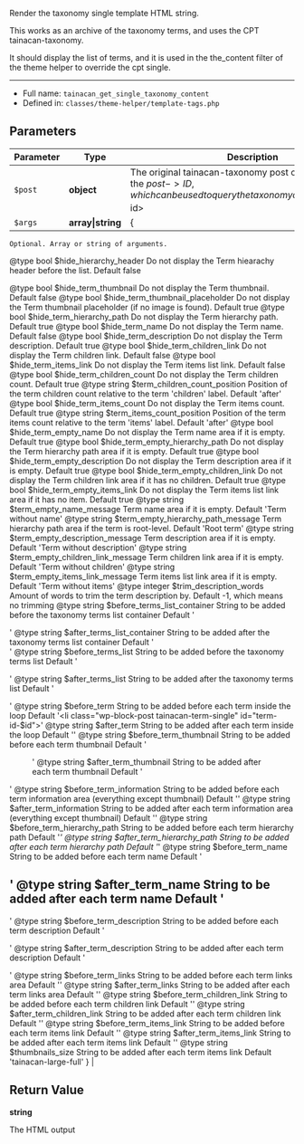 
Render the taxonomy single template HTML string.

This works as an archive of the taxonomy terms, and uses the CPT tainacan-taxonomy.

It should display the list of terms, and it is used in the the_content filter of the theme helper to override the cpt single.

***

* Full name: `tainacan_get_single_taxonomy_content`
* Defined in: `classes/theme-helper/template-tags.php`

## Parameters

| Parameter | Type              | Description                                                                                                                                                                                                                                                                                                                                                                                                                                                                                                                                                                                                                                                                                                                                                                                                                                                                                                                                                                                                                                                                                                                                                                                                                                                                                                                                                                                                                                                                                                                                                                                                                                                                                                                                                                                                                                                                                                                                                                                                                                                                                                                                                                                                                                                                                                                                                                                                                                                                                                                                                                                                                                                                                                                                                                                                                                                                                                                                                                                                                                                                                                                                                                                                                                                                                                                                                                                                                                                                                                                                                                                                                                                                                                                                                                                                                                                                                                                                                                                                                                                                                                                                                                                                                                                                                                                                                                                                                                                                                                                                                                                                                                                                                                                                                                                                                                                                                                                                                                                                                                                                                                                                                                                                                                                                                                                                                                                                                                                                                                                                                                                                                                                                                                                                                                                                                                                                                                                                                                                                                                                                                                                                                                                                                                                                                                                                                                                                                                                                                                                                                                                                                                                                                                                                                                                                                                                                                                                                                                                                                                                                                                                                                                                                                          |
|-----------|-------------------|--------------------------------------------------------------------------------------------------------------------------------------------------------------------------------------------------------------------------------------------------------------------------------------------------------------------------------------------------------------------------------------------------------------------------------------------------------------------------------------------------------------------------------------------------------------------------------------------------------------------------------------------------------------------------------------------------------------------------------------------------------------------------------------------------------------------------------------------------------------------------------------------------------------------------------------------------------------------------------------------------------------------------------------------------------------------------------------------------------------------------------------------------------------------------------------------------------------------------------------------------------------------------------------------------------------------------------------------------------------------------------------------------------------------------------------------------------------------------------------------------------------------------------------------------------------------------------------------------------------------------------------------------------------------------------------------------------------------------------------------------------------------------------------------------------------------------------------------------------------------------------------------------------------------------------------------------------------------------------------------------------------------------------------------------------------------------------------------------------------------------------------------------------------------------------------------------------------------------------------------------------------------------------------------------------------------------------------------------------------------------------------------------------------------------------------------------------------------------------------------------------------------------------------------------------------------------------------------------------------------------------------------------------------------------------------------------------------------------------------------------------------------------------------------------------------------------------------------------------------------------------------------------------------------------------------------------------------------------------------------------------------------------------------------------------------------------------------------------------------------------------------------------------------------------------------------------------------------------------------------------------------------------------------------------------------------------------------------------------------------------------------------------------------------------------------------------------------------------------------------------------------------------------------------------------------------------------------------------------------------------------------------------------------------------------------------------------------------------------------------------------------------------------------------------------------------------------------------------------------------------------------------------------------------------------------------------------------------------------------------------------------------------------------------------------------------------------------------------------------------------------------------------------------------------------------------------------------------------------------------------------------------------------------------------------------------------------------------------------------------------------------------------------------------------------------------------------------------------------------------------------------------------------------------------------------------------------------------------------------------------------------------------------------------------------------------------------------------------------------------------------------------------------------------------------------------------------------------------------------------------------------------------------------------------------------------------------------------------------------------------------------------------------------------------------------------------------------------------------------------------------------------------------------------------------------------------------------------------------------------------------------------------------------------------------------------------------------------------------------------------------------------------------------------------------------------------------------------------------------------------------------------------------------------------------------------------------------------------------------------------------------------------------------------------------------------------------------------------------------------------------------------------------------------------------------------------------------------------------------------------------------------------------------------------------------------------------------------------------------------------------------------------------------------------------------------------------------------------------------------------------------------------------------------------------------------------------------------------------------------------------------------------------------------------------------------------------------------------------------------------------------------------------------------------------------------------------------------------------------------------------------------------------------------------------------------------------------------------------------------------------------------------------------------------------------------------------------------------------------------------------------------------------------------------------------------------------------------------------------------------------------------------------------------------------------------------------------------------------------------------------------------------------------------------------------------------------------------------------------------------------------------------------------------------------------------------------------------------------------|
| `$post`   | **object**        | The original tainacan-taxonomy post object. It contains the $post->ID, which can be used to query the taxonomy of slug tnc_tax_<$post-id>                                                                                                                                                                                                                                                                                                                                                                                                                                                                                                                                                                                                                                                                                                                                                                                                                                                                                                                                                                                                                                                                                                                                                                                                                                                                                                                                                                                                                                                                                                                                                                                                                                                                                                                                                                                                                                                                                                                                                                                                                                                                                                                                                                                                                                                                                                                                                                                                                                                                                                                                                                                                                                                                                                                                                                                                                                                                                                                                                                                                                                                                                                                                                                                                                                                                                                                                                                                                                                                                                                                                                                                                                                                                                                                                                                                                                                                                                                                                                                                                                                                                                                                                                                                                                                                                                                                                                                                                                                                                                                                                                                                                                                                                                                                                                                                                                                                                                                                                                                                                                                                                                                                                                                                                                                                                                                                                                                                                                                                                                                                                                                                                                                                                                                                                                                                                                                                                                                                                                                                                                                                                                                                                                                                                                                                                                                                                                                                                                                                                                                                                                                                                                                                                                                                                                                                                                                                                                                                                                                                                                                                                                            |
| `$args`   | **array\|string** | {
    Optional. Array or string of arguments.
  @type bool		$hide_hierarchy_header				Do not display the Term hiearachy header before the list. Default false

  @type bool		$hide_term_thumbnail				Do not display the Term thumbnail. Default false
  @type bool		$hide_term_thumbnail_placeholder 	Do not display the Term thumbnail placeholder (if no image is found). Default true
    @type bool		$hide_term_hierarchy_path			Do not display the Term hierarchy path. Default true
    @type bool		$hide_term_name						Do not display the Term name. Default false
    @type bool		$hide_term_description				Do not display the Term description. Default true
    @type bool		$hide_term_children_link			Do not display the Term children link. Default false
    @type bool		$hide_term_items_link				Do not display the Term items list link. Default false
  @type bool		$hide_term_children_count			Do not display the Term children count. Default true
  @type string		$term_children_count_position		Position of the term children count relative to the term 'children' label. Default 'after'
    @type bool		$hide_term_items_count				Do not display the Term items count. Default true
  @type string		$term_items_count_position			Position of the term items count relative to the term 'items' label. Default 'after'
    @type bool		$hide_term_empty_name				Do not display the Term name area if it is empty. Default true
    @type bool		$hide_term_empty_hierarchy_path		Do not display the Term hierarchy path area if it is empty. Default true
    @type bool		$hide_term_empty_description		Do not display the Term description area if it is empty. Default true
    @type bool		$hide_term_empty_children_link		Do not display the Term children link area if it has no children. Default true
    @type bool		$hide_term_empty_items_link			Do not display the Term items list link area if it has no item. Default true
    @type string		$term_empty_name_message			Term name area if it is empty. Default 'Term without name'
  @type string		$term_empty_hierarchy_path_message  Term hierarchy path area if the term is root-level. Default 'Root term'
    @type string		$term_empty_description_message		Term description area if it is empty. Default 'Term without description'
    @type string		$term_empty_children_link_message	Term children link area if it is empty. Default 'Term without children'
    @type string		$term_empty_items_link_message		Term items list link area if it is empty. Default 'Term without items'
  @type integer		$trim_description_words				Amount of words to trim the term description by. Default -1, which means no trimming
    @type string      $before_terms_list_container 		String to be added before the taxonomy terms list container
                                                 			Default '<div class="wp-block-query tainacan-taxonomy-terms-list-container">'
    @type string      $after_terms_list_container 		String to be added after the taxonomy terms list container
                                                 			Default '</div>'
    @type string      $before_terms_list         			String to be added before the taxonomy terms list
                                                 			Default '<ul class="wp-block-post-template is-layout-flow tainacan-taxonomy-terms-list" style="list-style: none; padding: 0;">'
    @type string      $after_terms_list           		String to be added after the taxonomy terms list
                                                 			Default '</ul>'
    @type string      $before_term			    		String to be added before each term inside the loop
                                                 			Default '<li class="wp-block-post tainacan-term-single" id="term-id-$id">'
    @type string      $after_term			        		String to be added after each term inside the loop
                                                 			Default '</li>'
    @type string      $before_term_thumbnail      		String to be added before each term thumbnail
                                                 			Default '<figure class="term-thumbnail wp-block-post-featured-image">'
    @type string      $after_term_thumbnail       		String to be added after each term thumbnail
                                                 			Default '</figure>'
    @type string      $before_term_information     		String to be added before each term information area (everything except thumbnail)
                                                 			Default ''
    @type string      $after_term_information	     		String to be added after each term information area (everything except thumbnail)
                                                 			Default ''
	  @type string      $before_term_hierarchy_path 		String to be added before each term hierarchy path
                                                 			Default '<span class="term-hierarchy-path"><em>'
    @type string      $after_term_hierarchy_path  		String to be added after each term hierarchy path
                                                 			Default '</em></span>'
    @type string      $before_term_name           		String to be added before each term name
                                                 			Default '<h2 class="term-name">'
    @type string      $after_term_name            		String to be added after each term name
                                                 			Default '</h2>'
	  @type string      $before_term_description    		String to be added before each term description
                                                 			Default '<p class="term-description">'
    @type string      $after_term_description     		String to be added after each term description
                                                 			Default '</p>'
    @type string      $before_term_links		     		String to be added before each term links area
                                                 			Default ''
    @type string      $after_term_links		     		String to be added after each term links area
                                                 			Default ''
	  @type string      $before_term_children_link  		String to be added before each term children link
                                                 			Default '<span class="term-children-link">'
    @type string      $after_term_children_link   		String to be added after each term children link
                                                 			Default '</span>'
	  @type string      $before_term_items_link  			String to be added before each term items link
                                                 			Default '<span class="term-items-link">'
    @type string      $after_term_items_link   			String to be added after each term items link
                                                 			Default '</span>'
    @type string      $thumbnails_size 		  			String to be added after each term items link
                                                 			Default 'tainacan-large-full'
} |

## Return Value

**string**

The HTML output
